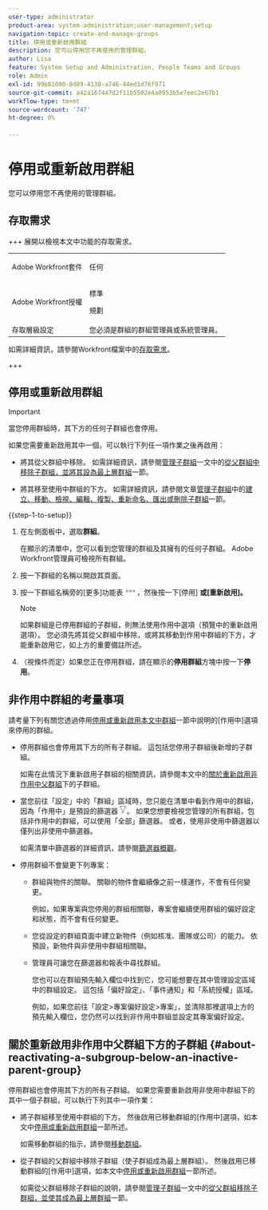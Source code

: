 ```yaml
---
user-type: administrator
product-area: system-administration;user-management;setup
navigation-topic: create-and-manage-groups
title: 停用或重新啟用群組
description: 您可以停用您不再使用的管理群組。
author: Lisa
feature: System Setup and Administration, People Teams and Groups
role: Admin
exl-id: 99b81090-8d09-4130-a746-44ed1d76f971
source-git-commit: a42a167447d2f11b5502e4a0953b5e7eec2e67b1
workflow-type: tm+mt
source-wordcount: '747'
ht-degree: 0%

---
```


# 停用或重新啟用群組

您可以停用您不再使用的管理群組。

## 存取需求

+++ 展開以檢視本文中功能的存取需求。

<table style="table-layout:auto"> 
 <col> 
 <col> 
 <tbody> 
  <tr> 
   <td>Adobe Workfront套件</td> 
   <td><p>任何</p></td> 
  </tr> 
  <tr> 
   <td>Adobe Workfront授權</td> 
   <td><p>標準</p>
       <p>規劃</p></td>
  </tr>
  <tr> 
   <td>存取層級設定</td> 
   <td>您必須是群組的群組管理員或系統管理員。</td>
  </tr>
 </tbody> 
</table>

如需詳細資訊，請參閱Workfront檔案中的[存取需求](/help/quicksilver/administration-and-setup/add-users/access-levels-and-object-permissions/access-level-requirements-in-documentation.md)。

+++

## 停用或重新啟用群組

>[!IMPORTANT]
>
>當您停用群組時，其下方的任何子群組也會停用。
>
>如果您需要重新啟用其中一個，可以執行下列任一項作業之後再啟用：
>
>* 將其從父群組中移除。 如需詳細資訊，請參閱[管理子群組](../../../administration-and-setup/manage-groups/create-and-manage-subgroups/manage-subgroups.md#make)一文中的[從父群組中移除子群組，並將其設為最上層群組](../../../administration-and-setup/manage-groups/create-and-manage-subgroups/manage-subgroups.md)一節。
>
>* 將其移至使用中群組的下方。 如需詳細資訊，請參閱文章[管理子群組](../../../administration-and-setup/manage-groups/create-and-manage-subgroups/manage-subgroups.md#create)中的[建立、移動、檢視、編輯、複製、重新命名、匯出或刪除子群組](../../../administration-and-setup/manage-groups/create-and-manage-subgroups/manage-subgroups.md)一節。

{{step-1-to-setup}}

1. 在左側面板中，選取&#x200B;**群組**。

   在顯示的清單中，您可以看到您管理的群組及其擁有的任何子群組。 Adobe Workfront管理員可檢視所有群組。

1. 按一下群組的名稱以開啟其頁面。

1. 按一下群組名稱旁的[更多]功能表![更多圖示](assets/more-icon.png)，然後按一下[停用] **或[重新啟用]**&#x200B;**。**

   >[!NOTE]
   >
   >如果群組是已停用群組的子群組，則無法使用作用中選項（預覽中的重新啟用選項）。 您必須先將其從父群組中移除，或將其移動到作用中群組的下方，才能重新啟用它，如上方的重要備註所述。

1. （視條件而定）如果您正在停用群組，請在顯示的&#x200B;**停用群組**&#x200B;方塊中按一下&#x200B;**停用**。

## 非作用中群組的考量事項

請考量下列有關您透過停用[停用或重新啟用本文中群組](#View)一節中說明的[作用中]選項來停用的群組。

* 停用群組也會停用其下方的所有子群組。 這包括您停用子群組後新增的子群組。

  如需在此情況下重新啟用子群組的相關資訊，請參閱本文中的[關於重新啟用非作用中父群組](#about-reactivating-a-subgroup-below-an-inactive-parent-group)下的子群組。

* 當您前往「設定」中的「群組」區域時，您只能在清單中看到作用中的群組，因為「作用中」是預設的篩選器![篩選器圖示](assets/filter-nwepng.png)。 如果您想要檢視您管理的所有群組，包括非作用中的群組，可以使用「全部」篩選器。 或者，使用非使用中篩選器以僅列出非使用中篩選器。

  如需清單中篩選器的詳細資訊，請參閱[篩選器概觀](../../../reports-and-dashboards/reports/reporting-elements/filters-overview.md)。

* 停用群組不會變更下列專案：

   * 群組與物件的關聯。 關聯的物件會繼續像之前一樣運作，不會有任何變更。

     例如，如果專案與您停用的群組相關聯，專案會繼續使用群組的偏好設定和狀態，而不會有任何變更。

   * 您從設定的群組頁面中建立新物件（例如核准、團隊或公司）的能力。 依預設，新物件與非使用中群組相關聯。
   * 管理員可讓您在篩選器和報表中尋找群組。

     您也可以在群組預先輸入欄位中找到它，您可能想要在其中管理設定區域中的群組設定。 這包括「偏好設定」、「事件通知」和「系統授權」區域。

     例如，如果您前往「設定>專案偏好設定>專案」，並清除那裡選項上方的預先輸入欄位，您仍然可以找到非作用中群組並設定其專案偏好設定。

## 關於重新啟用非作用中父群組下方的子群組 {#about-reactivating-a-subgroup-below-an-inactive-parent-group}

停用群組也會停用其下方的所有子群組。 如果您需要重新啟用非使用中群組下的其中一個子群組，可以執行下列其中一項作業：

* 將子群組移至使用中群組的下方。 然後啟用已移動群組的[作用中]選項，如本文中[停用或重新啟用群組](#View)一節所述。

  如需移動群組的指示，請參閱[移動群組](../../../administration-and-setup/manage-groups/create-and-manage-groups/move-a-group.md)。

* 從子群組的父群組中移除子群組（使子群組成為最上層群組）。 然後啟用已移動群組的[作用中]選項，如本文中[停用或重新啟用群組](#View)一節所述。

  如需從父群組移除子群組的說明，請參閱[管理子群組](../../../administration-and-setup/manage-groups/create-and-manage-subgroups/manage-subgroups.md#make)一文中的[從父群組移除子群組，並使其成為最上層群組](../../../administration-and-setup/manage-groups/create-and-manage-subgroups/manage-subgroups.md)一節。
